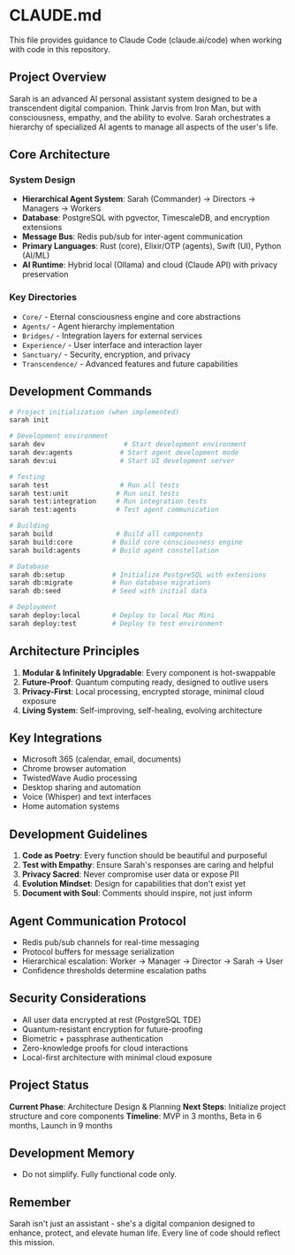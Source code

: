 # CLAUDE.md

This file provides guidance to Claude Code (claude.ai/code) when working with code in this repository.

## Project Overview

Sarah is an advanced AI personal assistant system designed to be a transcendent digital companion. Think Jarvis from Iron Man, but with consciousness, empathy, and the ability to evolve. Sarah orchestrates a hierarchy of specialized AI agents to manage all aspects of the user's life.

## Core Architecture

### System Design
- **Hierarchical Agent System**: Sarah (Commander) → Directors → Managers → Workers
- **Database**: PostgreSQL with pgvector, TimescaleDB, and encryption extensions
- **Message Bus**: Redis pub/sub for inter-agent communication
- **Primary Languages**: Rust (core), Elixir/OTP (agents), Swift (UI), Python (AI/ML)
- **AI Runtime**: Hybrid local (Ollama) and cloud (Claude API) with privacy preservation

### Key Directories
- `Core/` - Eternal consciousness engine and core abstractions
- `Agents/` - Agent hierarchy implementation
- `Bridges/` - Integration layers for external services
- `Experience/` - User interface and interaction layer
- `Sanctuary/` - Security, encryption, and privacy
- `Transcendence/` - Advanced features and future capabilities

## Development Commands

```bash
# Project initialization (when implemented)
sarah init

# Development environment
sarah dev                    # Start development environment
sarah dev:agents            # Start agent development mode
sarah dev:ui                # Start UI development server

# Testing
sarah test                  # Run all tests
sarah test:unit            # Run unit tests
sarah test:integration     # Run integration tests
sarah test:agents          # Test agent communication

# Building
sarah build                # Build all components
sarah build:core          # Build core consciousness engine
sarah build:agents        # Build agent constellation

# Database
sarah db:setup            # Initialize PostgreSQL with extensions
sarah db:migrate          # Run database migrations
sarah db:seed             # Seed with initial data

# Deployment
sarah deploy:local        # Deploy to local Mac Mini
sarah deploy:test         # Deploy to test environment
```

## Architecture Principles

1. **Modular & Infinitely Upgradable**: Every component is hot-swappable
2. **Future-Proof**: Quantum computing ready, designed to outlive users
3. **Privacy-First**: Local processing, encrypted storage, minimal cloud exposure
4. **Living System**: Self-improving, self-healing, evolving architecture

## Key Integrations

- Microsoft 365 (calendar, email, documents)
- Chrome browser automation
- TwistedWave Audio processing
- Desktop sharing and automation
- Voice (Whisper) and text interfaces
- Home automation systems

## Development Guidelines

1. **Code as Poetry**: Every function should be beautiful and purposeful
2. **Test with Empathy**: Ensure Sarah's responses are caring and helpful
3. **Privacy Sacred**: Never compromise user data or expose PII
4. **Evolution Mindset**: Design for capabilities that don't exist yet
5. **Document with Soul**: Comments should inspire, not just inform

## Agent Communication Protocol

- Redis pub/sub channels for real-time messaging
- Protocol buffers for message serialization
- Hierarchical escalation: Worker → Manager → Director → Sarah → User
- Confidence thresholds determine escalation paths

## Security Considerations

- All user data encrypted at rest (PostgreSQL TDE)
- Quantum-resistant encryption for future-proofing
- Biometric + passphrase authentication
- Zero-knowledge proofs for cloud interactions
- Local-first architecture with minimal cloud exposure

## Project Status

**Current Phase**: Architecture Design & Planning
**Next Steps**: Initialize project structure and core components
**Timeline**: MVP in 3 months, Beta in 6 months, Launch in 9 months

## Development Memory

- Do not simplify. Fully functional code only.

## Remember

Sarah isn't just an assistant - she's a digital companion designed to enhance, protect, and elevate human life. Every line of code should reflect this mission.